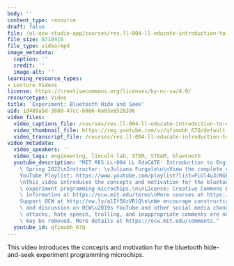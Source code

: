 ```yaml
---
body: ''
content_type: resource
draft: false
file: /ol-ocw-studio-app/courses/res.ll-004-ll-educate-introduction-to-engineering-concepts-spring-2022/mitres_ll-004s22_3_bluetooth_360p_16_9.mp4
file_size: 8710416
file_type: video/mp4
image_metadata:
  caption: ''
  credit: ''
  image-alt: ''
learning_resource_types:
- Lecture Videos
license: https://creativecommons.org/licenses/by-nc-sa/4.0/
resourcetype: Video
title: 'Experiment: Bluetooth Hide and Seek'
uid: 1d489a5d-3b80-47cc-b086-0a03e8528396
video_files:
  video_captions_file: /courses/res.ll-004-ll-educate-introduction-to-engineering-concepts-spring-2022/1CBp4F3RdlF2IkH4qserAtIeTQxWxUqF9_transcript.webvtt
  video_thumbnail_file: https://img.youtube.com/vi/qfimubh_67Q/default.jpg
  video_transcript_file: /courses/res.ll-004-ll-educate-introduction-to-engineering-concepts-spring-2022/1CBp4F3RdlF2IkH4qserAtIeTQxWxUqF9_transcript.pdf
video_metadata:
  video_speakers: ''
  video_tags: engineering, lincoln lab, STEM, STEAM, bluetooth
  youtube_description: "MIT RES.LL-004 LL EduCATE: Introduction to Engineering Concepts,\
    \ Spring 2022\nInstructor: \vJuliana Furgala\n\nView the complete course: https://ocw.mit.edu/courses/res.ll-004-ll-educate-introduction-to-engineering-concepts-spring-2022\n\
    YouTube Playlist: https://www.youtube.com/playlist?list=PLUl4u3cNGP63HVH1wnIgj4UCKXBwx3UWR\n\
    \nThis video introduces the concepts and motivation for the bluetooth hide-and-seek\
    \ experiment programming microchips.\n\nLicense: Creative Commons BY-NC-SA\nMore\
    \ information at https://ocw.mit.edu/terms\nMore courses at https://ocw.mit.edu\n\
    Support OCW at http://ow.ly/a1If50zVRlQ\n\nWe encourage constructive comments\
    \ and discussion on OCW\u2019s YouTube and other social media channels. Personal\
    \ attacks, hate speech, trolling, and inappropriate comments are not allowed and\
    \ may be removed. More details at https://ocw.mit.edu/comments."
  youtube_id: qfimubh_67Q
---
```

This video introduces the concepts and motivation for the bluetooth hide-and-seek experiment programming microchips.